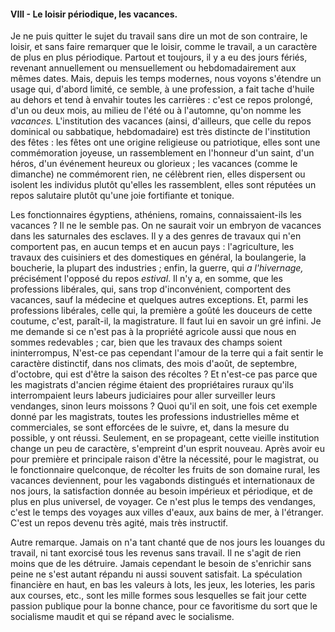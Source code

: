 #### VIII - Le loisir périodique, les vacances.

Je ne puis quitter le sujet du travail sans dire un mot de son contraire, le loisir, et sans faire remarquer que le loisir, comme le travail, a un caractère de plus en plus périodique. Partout et toujours, il y a eu des jours fériés, revenant annuellement ou mensuellement ou hebdomadairement aux mêmes dates. Mais, depuis les temps modernes, nous voyons s'étendre un usage qui, d'abord limité, ce semble, à une profession, a fait tache d'huile au dehors et tend à envahir toutes les carrières : c'est ce repos prolongé, d'un ou deux mois, au milieu de l'été ou à l'automne, qu'on nomme les _vacances._ L'institution des vacances (ainsi, d'ailleurs, que celle du repos dominical ou sabbatique, hebdomadaire) est très distincte de l'institution des fêtes : les fêtes ont une origine religieuse ou patriotique, elles sont une commémoration joyeuse, un rassemblement en l'honneur d'un saint, d'un héros, d'un événement heureux ou glorieux ; les vacances (comme le dimanche) ne commémorent rien, ne célèbrent rien, elles dispersent ou isolent les individus plutôt qu'elles les rassemblent, elles sont réputées un repos salutaire plutôt qu'une joie fortifiante et tonique.

Les fonctionnaires égyptiens, athéniens, romains, connaissaient-ils les vacances ? Il ne le semble pas. On ne saurait voir un embryon de vacances dans les saturnales des esclaves. Il y a des genres de travaux qui n'en comportent pas, en aucun temps et en aucun pays : l'agriculture, les travaux des cuisiniers et des domestiques en général, la boulangerie, la boucherie, la plupart des industries ; enfin, la guerre, qui _a l'hivernage,_ précisément l'opposé du repos _estival_. Il n'y a, en somme, que les professions libérales, qui, sans trop d'inconvénient, comportent des vacances, sauf la médecine et quelques autres exceptions. Et, parmi les professions libérales, celle qui, la première a goûté les douceurs de cette coutume, c'est, paraît-il, la magistrature. Il faut lui en savoir un gré infini. Je me demande si ce n'est pas à la propriété agricole aussi que nous en sommes redevables ; car, bien que les travaux des champs soient ininterrompus, N'est-ce pas cependant l'amour de la terre qui a fait sentir le caractère distinctif, dans nos climats, des mois d'août, de septembre, d'octobre, qui est d'être la saison des récoltes ? Et n'est-ce pas parce que les magistrats d'ancien régime étaient des propriétaires ruraux qu'ils interrompaient leurs labeurs judiciaires pour aller surveiller leurs vendanges, sinon leurs moissons ? Quoi qu'il en soit, une fois cet exemple donné par les magistrats, toutes les professions industrielles même et commerciales, se sont efforcées de le suivre, et, dans la mesure du possible, y ont réussi. Seulement, en se propageant, cette vieille institution change un peu de caractère, s'empreint d'un esprit nouveau. Après avoir eu pour première et principale raison d'être la nécessité, pour le magistrat, ou le fonctionnaire quelconque, de récolter les fruits de son domaine rural, les vacances deviennent, pour les vagabonds distingués et internationaux de nos jours, la satisfaction donnée au besoin impérieux et périodique, et de plus en plus universel, de voyager. Ce n'est plus le temps des vendanges, c'est le temps des voyages aux villes d'eaux, aux bains de mer, à l'étranger. C'est un repos devenu très agité, mais très instructif.

Autre remarque. Jamais on n'a tant chanté que de nos jours les louanges du travail, ni tant exorcisé tous les revenus sans travail. Il ne s'agit de rien moins que de les détruire. Jamais cependant le besoin de s'enrichir sans peine ne s'est autant répandu ni aussi souvent satisfait. La spéculation financière en haut, en bas les valeurs à lots, les jeux, les loteries, les paris aux courses, etc., sont les mille formes sous lesquelles se fait jour cette passion publique pour la bonne chance, pour ce favoritisme du sort que le socialisme maudit et qui se répand avec le socialisme.

